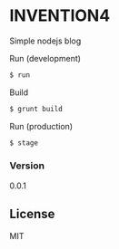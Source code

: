 # INVENTION4

Simple nodejs blog

Run (development)
```sh
$ run
```

Build
```sh
$ grunt build
```

Run (production)
```sh
$ stage
```

### Version
0.0.1

License
----

MIT
